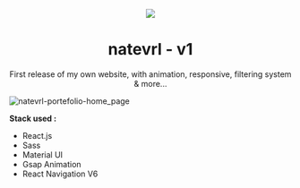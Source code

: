 <p align="center" ><img src="https://img.icons8.com/emoji/48/000000/star-emoji.png"/></p>
<h1 align="center">natevrl - v1</h1>

<p align="center">First release of my own website, with animation, responsive, filtering system & more...</p>

![natevrl-portefolio-home_page](https://user-images.githubusercontent.com/80359249/196536084-1d625b84-dc18-41a3-a510-ce65010c267a.png)

<b>Stack used :</b>
- React.js
-   Sass
-   Material UI
-   Gsap Animation
-   React Navigation V6
